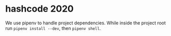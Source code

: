 # hashcode 2020

We use pipenv to handle project dependencies. While inside the project root run `pipenv install --dev`, then `pipenv shell`.
